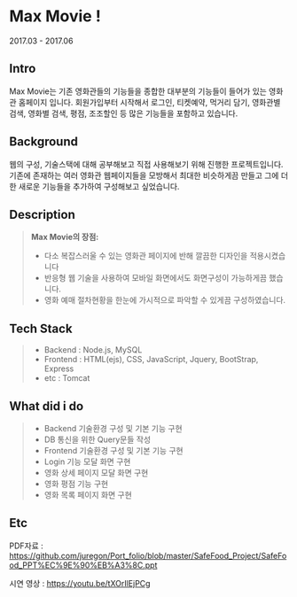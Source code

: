 
Max Movie ! 
===================
2017.03 - 2017.06

Intro
-------------
Max Movie는 기존 영화관들의 기능들을 종합한 대부분의 기능들이 들어가 있는 영화관 홈페이지 입니다. 회원가입부터 시작해서 로그인, 티켓예약, 먹거리 담기, 영화관별 검색, 영화별 검색, 평점, 조조할인 등 많은 기능들을 포함하고 있습니다.

Background
-------------
웹의 구성, 기술스택에 대해 공부해보고 직접 사용해보기 위해 진행한 프로젝트입니다. 기존에 존재하는 여러 영화관 웹페이지들을 모방해서 최대한 비슷하게끔 만들고 그에 더한 새로운 기능들을 추가하여 구성해보고 싶었습니다.

Description
-------------
> **Max Movie의 장점:**
> - 다소 복잡스러울 수 있는 영화관 페이지에 반해 깔끔한 디자인을 적용시켰습니다
> - 반응형 웹 기술을 사용하여 모바일 화면에서도 화면구성이 가능하게끔 했습니다.
> - 영화 예매 절차현황을 한눈에 가시적으로 파악할 수 있게끔 구성하였습니다.

Tech Stack
-------------
> - Backend : Node.js, MySQL
> - Frontend : HTML(ejs), CSS, JavaScript, Jquery, BootStrap, Express
> - etc : Tomcat

What did i do
-------------
> - Backend 기술환경 구성 및 기본 기능 구현
> - DB 통신을 위한 Query문들 작성
> - Frontend 기술환경 구성 및 기본 기능 구현
> - Login 기능 모달 화면 구현
> - 영화 상세 페이지 모달 화면 구현
> - 영화 평점 기능 구현
> - 영화 목록 페이지 화면 구현

Etc
-------------
PDF자료 : https://github.com/juregon/Port_folio/blob/master/SafeFood_Project/SafeFood_PPT%EC%9E%90%EB%A3%8C.ppt


시연 영상 : https://youtu.be/tXOrIlEjPCg
